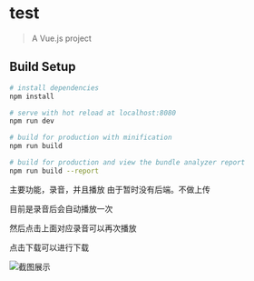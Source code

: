 # test

> A Vue.js project

## Build Setup

``` bash
# install dependencies
npm install

# serve with hot reload at localhost:8080
npm run dev

# build for production with minification
npm run build

# build for production and view the bundle analyzer report
npm run build --report
```

主要功能，录音，并且播放 由于暂时没有后端。不做上传

目前是录音后会自动播放一次

然后点击上面对应录音可以再次播放

点击下载可以进行下载

![截图展示](https://github.com/LinStan/VueStudy/tree/master/WeChat-voice-input/static/Screenshot1.png)